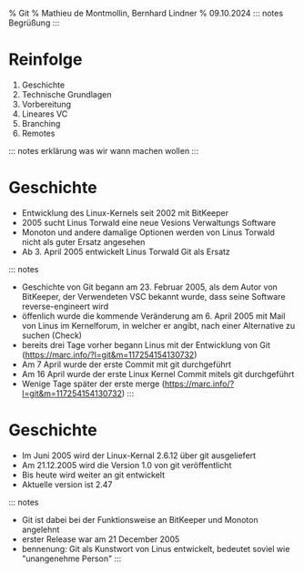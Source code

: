 % Git
% Mathieu de Montmollin, Bernhard Lindner
% 09.10.2024
::: notes
Begrüßung
:::

# Reinfolge

1. Geschichte
2. Technische Grundlagen
3. Vorbereitung
4. Lineares VC
5. Branching
6. Remotes

::: notes
erklärung was wir wann machen wollen
:::

# Geschichte

* Entwicklung des Linux-Kernels seit 2002 mit BitKeeper
* 2005 sucht Linus Torwald eine neue Vesions Verwaltungs Software
* Monoton und andere damalige Optionen werden von Linus Torwald nicht als guter Ersatz angesehen
* Ab 3. April 2005 entwickelt Linus Torwald Git als Ersatz

::: notes
* Geschichte von Git begann am 23. Februar 2005, als dem Autor von BitKeeper, der Verwendeten VSC bekannt wurde, dass seine Software reverse-engineert wird
* öffenlich wurde die kommende Veränderung am 6. April 2005 mit Mail von Linus im Kernelforum, in welcher er angibt, nach einer Alternative zu suchen (Check)
* bereits drei Tage vorher begann Linus mit der Entwicklung von Git (https://marc.info/?l=git&m=117254154130732)
* Am 7 April wurde der erste Commit mit git durchgeführt
* Am 16 April wurde der erste Linux Kernel Commit mitels git durchgeführt
* Wenige Tage später der erste merge (https://marc.info/?l=git&m=117254154130732)
:::

# Geschichte

* Im Juni 2005 wird der Linux-Kernal 2.6.12 über git ausgeliefert
* Am 21.12.2005 wird die Version 1.0 von git veröffentlicht
* Bis heute wird weiter an git entwickelt
* Aktuelle version ist 2.47

::: notes
* Git ist dabei bei der Funktionsweise an BitKeeper und Monoton angelehnt
* erster Release war am 21 December 2005
* bennenung: Git als Kunstwort von Linus entwickelt, bedeutet soviel wie "unangenehme Person"
:::
